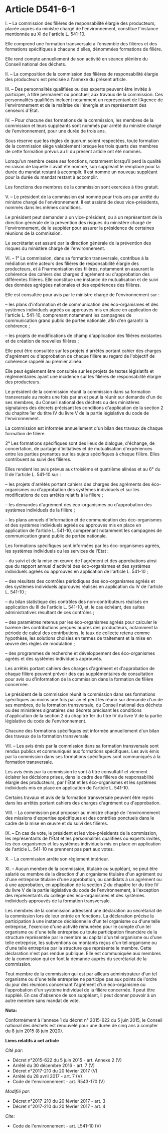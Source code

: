 # Article D541-6-1

I. – La commission des filières de responsabilité élargie des producteurs, placée auprès du ministre chargé de
l'environnement, constitue l'instance mentionnée au XI de l'article L. 541-10.

Elle comprend une formation transversale à l'ensemble des filières et des formations spécifiques à chacune d'elles, dénommées
formations de filière.

Elle rend compte annuellement de son activité en séance plénière du Conseil national des déchets.

II. – La composition de la commission des filières de responsabilité élargie des producteurs est précisée à l'annexe du
présent article.

III. – Des personnalités qualifiées ou des experts peuvent être invités à participer, à titre permanent ou ponctuel, aux
travaux de la commission. Ces personnalités qualifiées incluent notamment un représentant de l'Agence de l'environnement et
de la maîtrise de l'énergie et un représentant des censeurs d'Etat.

IV. – Pour chacune des formations de la commission, les membres de la commission et leurs suppléants sont nommés par arrêté
du ministre chargé de l'environnement, pour une durée de trois ans.

Sous réserve que les règles de quorum soient respectées, toute formation de la commission siège valablement lorsque les trois
quarts des membres de cette formation prévus au II du présent article ont été nommés.

Lorsqu'un membre cesse ses fonctions, notamment lorsqu'il perd la qualité en raison de laquelle il avait été nommé, son
suppléant le remplace pour la durée du mandat restant à accomplir. Il est nommé un nouveau suppléant pour la durée du mandat
restant à accomplir.

Les fonctions des membres de la commission sont exercées à titre gratuit.

V. – Le président de la commission est nommé pour trois ans par arrêté du ministre chargé de l'environnement. Il est assisté
de deux vice-présidents, nommés dans les mêmes conditions.

Le président peut demander à un vice-président, ou à un représentant de la direction générale de la prévention des risques du
ministère chargé de l'environnement, de le suppléer pour assurer la présidence de certaines réunions de la commission.

Le secrétariat est assuré par la direction générale de la prévention des risques du ministère chargé de l'environnement.

VI. – 1° La commission, dans sa formation transversale, contribue à la médiation entre acteurs des filières de responsabilité
élargie des producteurs, et à l'harmonisation des filières, notamment en assurant la cohérence des cahiers des charges
d'agrément ou d'approbation des différentes filières. Elle constitue une instance de mutualisation et de suivi des données
agrégées nationales et des expériences des filières.

Elle est consultée pour avis par le ministre chargé de l'environnement sur :

– les plans d'information et de communication des éco-organismes et des systèmes individuels agréés ou approuvés mis en place
en application de l'article L. 541-10, comprenant notamment les campagnes de communication grand public de portée nationale,
afin d'en garantir la cohérence ;

– les projets de modifications de champ d'application des filières existantes et de création de nouvelles filières ;

Elle peut être consultée sur les projets d'arrêtés portant cahier des charges d'agrément ou d'approbation de chaque filière
au regard de l'objectif de cohérence rappelé au premier alinéa.

Elle peut également être consultée sur les projets de textes législatifs et réglementaires ayant une incidence sur les
filières de responsabilité élargie des producteurs.

Le président de la commission réunit la commission dans sa formation transversale au moins une fois par an et peut la réunir
sur demande d'un de ses membres, du Conseil national des déchets ou des ministères signataires des décrets précisant les
conditions d'application de la section 2 du chapitre 1er du titre IV du livre V de la partie législative du code de
l'environnement.

La commission est informée annuellement d'un bilan des travaux de chaque formation de filière.

2° Les formations spécifiques sont des lieux de dialogue, d'échange, de concertation, de partage d'initiatives et de
mutualisation d'expériences entre les parties prenantes sur les sujets spécifiques à chaque filière. Elles contribuent au
suivi des filières.

Elles rendent les avis prévus aux troisième et quatrième alinéas et au 6° du II de l'article L. 541-10 sur :

– les projets d'arrêtés portant cahiers des charges des agréments des éco-organismes ou d'approbation des systèmes
individuels et sur les modifications de ces arrêtés relatifs à la filière ;

– les demandes d'agrément des éco-organismes ou d'approbation des systèmes individuels de la filière ;

– les plans annuels d'information et de communication des éco-organismes et des systèmes individuels agréés ou approuvés mis
en place en application de l'article L. 541-10, comprenant notamment les campagnes de communication grand public de portée
nationale.

Les formations spécifiques sont informées par les éco-organismes agréés, les systèmes individuels ou les services de l'Etat :

– du suivi et de la mise en œuvre de l'agrément et des approbations ainsi que du rapport annuel d'activité des éco-organismes
et des systèmes individuels agréés ou approuvés en application de l'article L. 541-10 ;

– des résultats des contrôles périodiques des éco-organismes agréés et des systèmes individuels approuvés réalisés en
application du IV de l'article L. 541-10 ;

– du bilan statistique des contrôles des non-contributeurs réalisés en application du III de l'article L. 541-10, et, le cas
échéant, des suites administratives résultant de ces contrôles ;

– des paramètres retenus par les éco-organismes agréés pour calculer le barème des contributions perçues auprès des
producteurs, notamment la période de calcul des contributions, le taux de collecte retenu comme hypothèse, les solutions
choisies en termes de traitement et la mise en œuvre des règles de modulation ;

– des programmes de recherche et développement des éco-organismes agréés et des systèmes individuels approuvés.

Les arrêtés portant cahiers des charges d'agrément et d'approbation de chaque filière peuvent prévoir des cas supplémentaires
de consultation pour avis ou d'information de la commission dans la formation de filière concernée.

Le président de la commission réunit la commission dans ses formations spécifiques au moins une fois par an et peut les
réunir sur demande d'un de ses membres, de la formation transversale, du Conseil national des déchets ou des ministères
signataires des décrets précisant les conditions d'application de la section 2 du chapitre 1er du titre IV du livre V de la
partie législative du code de l'environnement.

Chacune des formations spécifiques est informée annuellement d'un bilan des travaux de la formation transversale.

VII. – Les avis émis par la commission dans sa formation transversale sont rendus publics et communiqués aux formations
spécifiques. Les avis émis par la commission dans ses formations spécifiques sont communiqués à la formation transversale.

Les avis émis par la commission le sont à titre consultatif et viennent éclairer les décisions prises, dans le cadre des
filières de responsabilité élargie des producteurs, par l'Etat et les éco-organismes et les systèmes individuels mis en place
en application de l'article L. 541-10.

Certains travaux et avis de la formation transversale peuvent être repris dans les arrêtés portant cahiers des charges
d'agrément ou d'approbation.

VIII. – La commission peut proposer au ministre chargé de l'environnement des missions d'expertise spécifiques et des
contrôles ponctuels dans le cadre de la mise en œuvre et du suivi des filières.

IX. – En cas de vote, le président et les vice-présidents de la commission, les représentants de l'Etat et les personnalités
qualifiées ou experts invités, les éco-organismes et les systèmes individuels mis en place en application de l'article L.
541-10 ne prennent pas part aux votes.

X. – La commission arrête son règlement intérieur.

XI. – Aucun membre de la commission, titulaire ou suppléant, ne peut être salarié ou membre de la direction d'un organisme
titulaire d'un agrément ou d'une entreprise titulaire d'une approbation, ou candidats à un agrément ou à une approbation, en
application de la section 2 du chapitre Ier du titre IV du livre V de la partie législative du code de l'environnement, à
l'exception des représentants du collège des éco-organismes et des systèmes individuels approuvés de la formation
transversale.

Les membres de la commission adressent une déclaration au secrétariat de la commission lors de leur entrée en fonctions. La
déclaration précise la participation à une instance décisionnelle d'un tel organisme ou d'une telle entreprise, l'exercice
d'une activité rémunérée pour le compte d'un tel organisme ou d'une telle entreprise ou toute participation financière de la
structure représentée par le membre au capital d'un tel organisme ou d'une telle entreprise, les subventions ou montants
reçus d'un tel organisme ou d'une telle entreprise par la structure que représente le membre. Cette déclaration n'est pas
rendue publique. Elle est communiquée aux membres de la commission qui en font la demande auprès du secrétariat de la
commission.

Tout membre de la commission qui est par ailleurs administrateur d'un tel organisme ou d'une telle entreprise ne participe
pas aux points de l'ordre du jour des réunions concernant l'agrément d'un éco-organisme ou l'approbation d'un système
individuel de la filière concernée. Il peut être suppléé. En cas d'absence de son suppléant, il peut donner pouvoir à un
autre membre sans mandat de vote.

**Nota:**

Conformément à l'annexe 1 du décret n° 2015-622 du 5 juin 2015, le Conseil national des déchets est renouvelé pour une durée
de cinq ans à compter du 8 juin 2015 (8 juin 2020).

**Liens relatifs à cet article**

_Cité par_:

  - Décret n°2015-622 du 5 juin 2015 - art. Annexe 2 (V)
  - Arrêté du 30 décembre 2016 - art. 7 (V)
  - Décret n°2017-210 du 20 février 2017 (V)
  - Arrêté du 28 avril 2017 - art. 7 (V)
  - Code de l'environnement - art. R543-170 (V)

_Modifié par_:

  - Décret n°2017-210 du 20 février 2017 - art. 3
  - Décret n°2017-210 du 20 février 2017 - art. 4

_Cite_:

  - Code de l'environnement - art. L541-10 (V)
